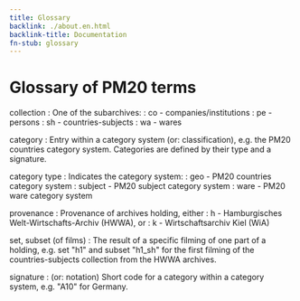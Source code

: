 ```yaml
---
title: Glossary
backlink: ./about.en.html
backlink-title: Documentation
fn-stub: glossary
---
```


# Glossary of PM20 terms

collection
: One of the subarchives:
: co - companies/institutions
: pe - persons
: sh - countries-subjects
: wa - wares

category
: Entry within a category system (or: classification), e.g. the PM20 countries
category system. Categories are defined by their type and a signature.

category type
: Indicates the category system:
: geo - PM20 countries category system
: subject - PM20 subject category system
: ware - PM20 ware category system

provenance
: Provenance of archives holding, either 
: h - Hamburgisches Welt-Wirtschafts-Archiv (HWWA), or 
: k - Wirtschaftsarchiv Kiel (WiA)

set, subset (of films)
: The result of a specific filming of one part of a holding, e.g. set "h1" and
subset "h1_sh" for the first filming of the countries-subjects collection from
the HWWA archives.

signature
: (or: notation) Short code for a category within a category system, e.g. "A10"
for Germany.

